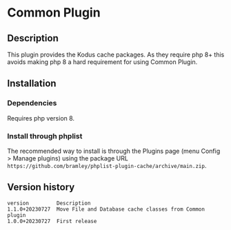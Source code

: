 # Common Plugin #

## Description ##

This plugin provides the Kodus cache packages. As they require php 8+ this avoids making php 8 a hard
requirement for using Common Plugin.

## Installation ##

### Dependencies ###

Requires php version 8.

### Install through phplist ###

The recommended way to install is through the Plugins page (menu Config > Manage plugins) using the package URL
 `https://github.com/bramley/phplist-plugin-cache/archive/main.zip`.

## Version history ##

    version         Description
    1.1.0+20230727  Move File and Database cache classes from Common plugin
    1.0.0+20230727  First release
